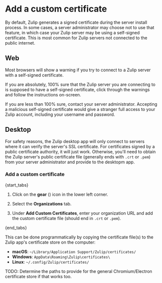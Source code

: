 # Add a custom certificate

By default, Zulip generates a signed certificate during the server install
process. In some cases, a server administrator may choose not to use that
feature, in which case your Zulip server may be using a self-signed
certificate. This is most common for Zulip servers not connected to the
public internet.

## Web

Most browsers will show a warning if you try to connect to a Zulip server
with a self-signed certificate.

If you are absolutely, 100% sure that the Zulip server you are connecting to
is supposed to have a self-signed certificate, click through the warnings
and follow the instructions on-screen.

If you are less than 100% sure, contact your server administrator. Accepting
a malicious self-signed certificate would give a stranger full access to
your Zulip account, including your username and password.

## Desktop

For safety reasons, the Zulip desktop app will only connect to servers
where it can verify the server's SSL certificate.  For certificates
signed by a public certificate authority, it will just work.
Otherwise, you'll need to obtain the Zulip server's public certificate
file (generally ends with `.crt` or `.pem`) from your server
administrator and provide to the desktopm app.

### Add a custom certificate

{start_tabs}

1. Click on the **gear** (<i class="fa fa-cog"></i>) icon in the lower left corner.

2. Select the **Organizations** tab.

3. Under **Add Custom Certificates**, enter your organization URL and add
   the custom certificate file (should end in `.crt` or `.pem`).

{end_tabs}

This can be done programmatically by copying the certificate file(s)
to the Zulip app's certificate store on the computer:

* **macOS**: `~/Library/Application Support/Zulip/certificates/`
* **Windows**: `AppData\Roaming\Zulip\certificates\`
* **Linux**: `~/.config/Zulip/certificates/`

TODO: Determine the paths to provide for the general Chromium/Electron
certificate store if that works too.
